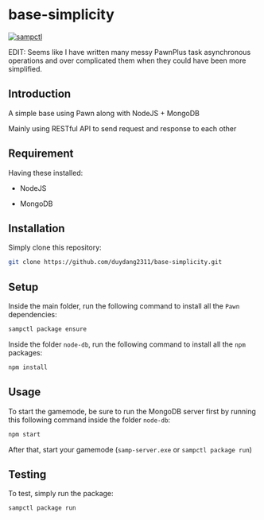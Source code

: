 # base-simplicity

[![sampctl](https://img.shields.io/badge/sampctl-base--simplicity-2f2f2f.svg?style=for-the-badge)](https://github.com/duydang2311/base-simplicity)

EDIT: Seems like I have written many messy PawnPlus task asynchronous operations and over complicated them when they could have been more simplified.

## Introduction

A simple base using Pawn along with NodeJS + MongoDB

Mainly using RESTful API to send request and response to each other

## Requirement

Having these installed:

- NodeJS

- MongoDB

## Installation

Simply clone this repository:

```bash
git clone https://github.com/duydang2311/base-simplicity.git
```

## Setup

Inside the main folder, run the following command to install all the `Pawn` dependencies:

```bash
sampctl package ensure
```

Inside the folder `node-db`, run the following command to install all the `npm` packages:

```bash
npm install
```

## Usage

To start the gamemode, be sure to run the MongoDB server first by running this following command inside the folder `node-db`:

```bash
npm start
```

After that, start your gamemode (`samp-server.exe` or `sampctl package run`)

## Testing

To test, simply run the package:

```bash
sampctl package run
```
